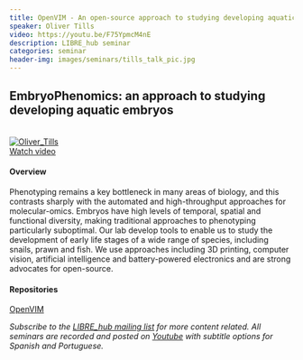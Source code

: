```yaml
---
title: OpenVIM - An open-source approach to studying developing aquatic embryos
speaker: Oliver Tills
video: https://youtu.be/F75YpmcM4nE
description: LIBRE_hub seminar
categories: seminar
header-img: images/seminars/tills_talk_pic.jpg
---
```


## EmbryoPhenomics: an approach to studying developing aquatic embryos

<br>

<div class="thumbnail-container">
  <a href="https://youtu.be/F75YpmcM4nE">
    <img class="thumbnail" src="http://img.youtube.com/vi/F75YpmcM4nE/0.jpg" alt="Oliver_Tills">
    <div class="overlay">
      <span class="text">Watch video</span>
    </div>
  </a>
</div>

#### Overview
Phenotyping remains a key bottleneck in many areas of biology, and this contrasts sharply with the automated and high-throughput approaches for molecular-omics. Embryos have high levels of temporal, spatial and functional diversity, making traditional approaches to phenotyping particularly suboptimal. Our lab develop tools to enable us to study the development of early life stages of a wide range of species, including snails, prawn and fish. We use approaches including 3D printing, computer vision, artificial intelligence and battery-powered electronics and are strong advocates for open-source.

#### Repositories

[OpenVIM](https://github.com/otills/openvim)

*Subscribe to the [LIBRE_hub mailing list](https://mailchi.mp/2efa11be3d6b/libre_hub) for more content related. All seminars are recorded and posted on [Youtube](https://www.youtube.com/channel/UCKaffupDA8KKrDE0rd668Xw) with subtitle options for Spanish and Portuguese.*
